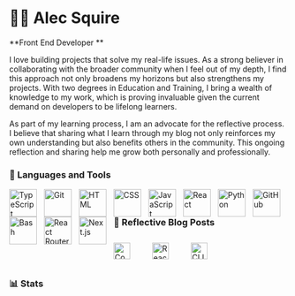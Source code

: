 # 🏄‍♂️ Alec Squire

**Front End Developer **

I love building projects that solve my real-life issues. As a strong believer in collaborating with the broader community when I feel out of my depth, I find this approach not only broadens my horizons but also strengthens my projects. With two degrees in Education and Training, I bring a wealth of knowledge to my work, which is proving invaluable given the current demand on developers to be lifelong learners.

As part of my learning process, I am an advocate for the reflective process. I believe that sharing what I learn through my blog not only reinforces my own understanding but also benefits others in the community. This ongoing reflection and sharing help me grow both personally and professionally.

### 🧰 Languages and Tools

<img align="left" alt="TypeScript" width="50px" style="padding-right:10px;" src="https://cdn.jsdelivr.net/gh/devicons/devicon/icons/typescript/typescript-plain.svg" />
<img align="left" alt="Git" width="50px" style="padding-right:10px;" src="https://cdn.jsdelivr.net/gh/devicons/devicon/icons/git/git-original.svg" />
<img align="left" alt="HTML" width="50px" style="padding-right:10px;" src="https://cdn.jsdelivr.net/gh/devicons/devicon/icons/html5/html5-plain.svg" />
<img align="left" alt="CSS" width="50px" style="padding-right:10px;" src="https://cdn.jsdelivr.net/gh/devicons/devicon/icons/css3/css3-plain.svg" />
<img align="left" alt="JavaScript" width="50px" style="padding-right:10px;" src="https://cdn.jsdelivr.net/gh/devicons/devicon/icons/javascript/javascript-plain.svg" />
<img align="left" alt="React" width="50px" style="padding-right:10px;" src="https://cdn.jsdelivr.net/gh/devicons/devicon/icons/react/react-original.svg" />
<img align="left" alt="Python" width="50px" style="padding-right:10px;" src="https://cdn.jsdelivr.net/gh/devicons/devicon/icons/python/python-plain.svg" />
<img align="left" alt="GitHub" width="50px" style="padding-right:10px;" src="https://cdn.jsdelivr.net/gh/devicons/devicon/icons/github/github-original.svg" />
<img align="left" alt="Bash" width="50px" style="padding-right:10px;" src="https://cdn.jsdelivr.net/gh/devicons/devicon/icons/bash/bash-original.svg" />
<img align="left" alt="React Router" width="50px" style="padding-right:10px;" src="https://cdn.jsdelivr.net/gh/devicons/devicon@latest/icons/reactrouter/reactrouter-original-wordmark.svg" />
<img align="left" alt="Next.js" width="50px" style="padding-right:10px;" src="https://cdn.jsdelivr.net/gh/devicons/devicon@latest/icons/nextjs/nextjs-original.svg" />
<br />

### 🧰 Reflective Blog Posts


<div style="display: grid; grid-template-columns: repeat(3, 60px); gap: 10px; padding: 10px 0;">
  <a href="https://medium.com/@alecsquire/compound-components-in-react-a-simplified-approach-8ace72520fea" style="width: 30px; height: 30px;">
    <img src="https://i.ibb.co/WPqQmVW/compound-components-thumbnail.jpg" alt="Compound Components" style="width: 30px; height: 30px;" />
  </a>
  <a href="https://medium.com/@alecsquire/react-state-management-compound-components-vs-redux-and-context-api-066c16cd05ed" style="width: 30px; height: 30px;">
    <img src="https://i.ibb.co/9YjwQPz/react-state-management-thumbnail.jpg" alt="React State Management" style="width: 30px; height: 30px;" />
  </a>
  <a href="https://medium.com/@alecsquire/the-command-line-interface-cli-not-just-for-neo-entering-the-matrix-42cd5bc3ef16" style="width: 30px; height: 30px;">
    <img src="https://i.ibb.co/jbW65Wy/cli-thumbnail.jpg" alt="CLI" style="width: 30px; height: 30px;" />
  </a>
</div>


### 📊 Stats
